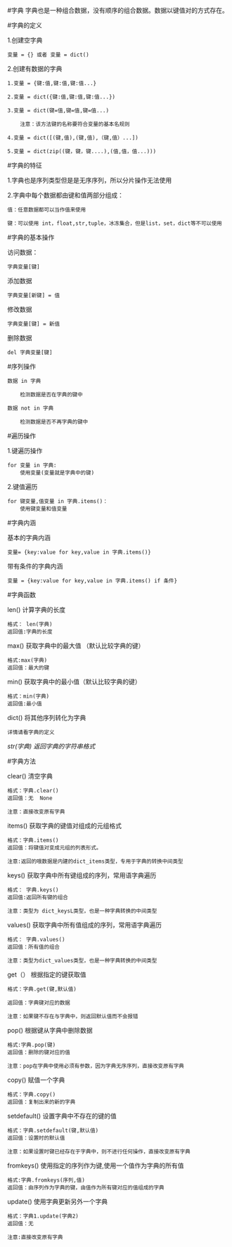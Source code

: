 #字典
字典也是一种组合数据，没有顺序的组合数据。数据以键值对的方式存在。

#字典的定义

1.创建空字典

	变量 = {} 或者 变量 = dict()

2.创建有数据的字典

	1.变量 = {键:值,键:值,键:值...}

	2.变量 = dict({键:值,键:值,键:值...})

	3.变量 = dict(键=值,键=值,键=值...)

		注意：该方法键的名称要符合变量的基本名规则

	4.变量 = dict([(键,值),(键,值),（键,值）...])

	5.变量 = dict(zip((键，键，键....),(值,值，值...)))


#字典的特征

1.字典也是序列类型但是是无序序列，所以分片操作无法使用

2.字典中每个数据都由键和值两部分组成：

	值：任意数据都可以当作值来使用

	键：可以使用 int，float,str,tuple，冰冻集合，但是list，set，dict等不可以使用

#字典的基本操作

访问数据：

	字典变量[键]

添加数据

	字典变量[新键] = 值

修改数据

	字典变量[键] = 新值

删除数据 

	del 字典变量[键]

#序列操作

	数据 in 字典

		检测数据是否在字典的键中

	数据 not in 字典

		检测数据是否不再字典的键中

#遍历操作

1.键遍历操作

	for 变量 in 字典:
		使用变量(变量就是字典中的键)

2.键值遍历

	for 键变量,值变量 in 字典.items()：
		使用键变量和值变量


#字典内涵

基本的字典内涵

	变量= {key:value for key,value in 字典.items()}

带有条件的字典内涵

	变量 = {key:value for key,value in 字典.items() if 条件}


#字典函数

len() 计算字典的长度

	格式： len(字典)
	返回值:字典的长度

max() 获取字典中的最大值 （默认比较字典的键）

	格式:max(字典)
	返回值：最大的键 

min() 获取字典中的最小值（默认比较字典的键）

	格式：min(字典)
	返回值:最小值

dict() 将其他序列转化为字典

	详情请看字典的定义


*str(字典) 返回字典的字符串格式*


#字典方法

clear()  清空字典

	格式：字典.clear()
	返回值：无  None

	注意：直接改变原有字典

items() 获取字典的键值对组成的元组格式

	格式：字典.items()
	返回值：将键值对变成元组的列表形式。
	
	注意:返回的哦数据是内建的dict_items类型，专用于字典的转换中间类型

keys() 获取字典中所有键组成的序列，常用语字典遍历

	格式： 字典.keys()
	返回值:返回所有键的组合

	注意：类型为 dict_keysL类型，也是一种字典转换的中间类型

values() 获取字典中所有值组成的序列，常用语字典遍历

	格式： 字典.values()
	返回值：所有值的组合

	注意：类型为dict_values类型，也是一种字典转换的中间类型

get（） 根据指定的键获取值

	格式：字典.get(键,默认值)

	返回值：字典键对应的数据

	注意：如果键不存在与字典中，则返回默认值而不会报错

pop() 根据键从字典中删除数据

	格式:字典.pop(键)
	返回值：删除的键对应的值

	注意：pop在字典中使用必须有参数，因为字典无序序列，直接改变原有字典

copy() 赋值一个字典

	格式：字典.copy()
	返回值：复制出来的新的字典


setdefault() 设置字典中不存在的键的值

	格式：字典.setdefault(键,默认值)
	返回值：设置时的默认值

	注意：如果设置时键已经存在于字典中，则不进行任何操作，直接改变原有字典

fromkeys() 使用指定的序列作为键,使用一个值作为字典的所有值

	格式:字典.fromkeys(序列,值)
	返回值：由序列作为字典的键，由值作为所有键对应的值组成的字典

update() 使用字典更新另外一个字典

	格式：字典1.update(字典2)
	返回值：无

	注意:直接改变原有字典
	